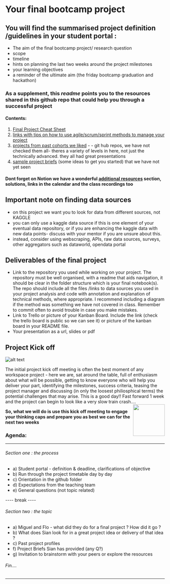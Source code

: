 # Your final bootcamp project 

## You will find the summarised project definition /guidelines in your student portal : 

+ The aim of the final bootcamp project/ research question
+ scope 
+ timeline 
+ hints on planning the last two weeks around the project milestones
+ your learning objectives 
+ a reminder of the ultimate aim (the friday bootcamp graduation and hackathon)

### As a supplement, this ***readme*** points you to the resources shared in this github repo that could help you through a successful project

#### Contents:

1) [Final Project Cheat Sheet](https://github.com/student-IH-labs-and-stuff/BEES-DAFT-MAY21/blob/main/Projects/Final_Project/final_project_cheatsheet/final_project_cheat_sheet.md)
2) [links with tips on how to use agile/scrum/sprint methods to manage your project](https://github.com/student-IH-labs-and-stuff/BEES-DAFT-MAY21/blob/main/Project/Final_project/Agile_method.md)
3) [projects from past cohorts we liked](https://github.com/student-IH-labs-and-stuff/BEES-DAFT-MAY21/blob/main/Project/Final_project/past_cohort_projects.md) - - git hub repos, we have not checked them all- theres a variety of levels in here, not just the technically advanced. they all had great presentations
4) [sample project briefs](https://github.com/student-IH-labs-and-stuff/BEES-DAFT-MAY21/blob/main/Project/Final_project/project_proposals.md) (some ideas to get you started) that we have not yet seen 

#### Dont forget on Notion we have a wonderful [additional resources](https://www.notion.so/ironhack/8af74fb0e11447e9812e816ec184b958?v=c90c2e1e8d2846f0bc25d8a9e667ff1e) section, solutions, links in the calendar and the class recordings too

## Important note on finding data sources

+ on this project we want you to look for data from different sources, not KAGGLE 
+ you can only use a kaggle data source if this is one element of your eventual data repository, or if you are enhancing the kaggle data with new data points- discuss with your mentor if you are unsure about this. 
+ instead, consider using webscraping, APIs, raw data sources, surveys, other aggregators such as dataworld, opendata portal


## Deliverables of the final project 

+ Link to the repository you used while working on your project. The repository must be well organised, with a readme that aids navigation, it should be clear in the folder structure which is your final notebook(s). The repo should include all the files /links to data sources you used in your project analysis and code with annotation and explanation of technical methods, where appropriate. I recommend including a diagram if the method was something we have not covered in class.  Remember to commit often to avoid trouble in case you make mistakes.
+ Link to Trello or picture of your Kanban Board. Include the link (check the trello board is public so we can see it) or picture of the kanban board in your README file.
+ Your presentation as a url, slides or pdf 


## Project Kick off

![alt text](https://github.com/student-IH-labs-and-stuff/BEES-DAFT-MAY21/blob/main/Project/final_project/kick-off-meetings.png)

The initial project kick off meeting is often the best moment of any workspace project - here we are, sat around the table, full of enthusiasm about what will be possible, getting to know everyone who will help you deliver your part, identifying the milestones, success criteria, teasing the project manager and discussing (in only the loosest philiosphical terms) the potential challenges that may arise. This is a good day!! Fast forward 1 week and the project can begin to look like a very slow train crash....  
<img align="right" width="100" height="100" src="https://github.com/student-IH-labs-and-stuff/BEES-DAFT-MAY21/blob/main/Project/Final_project/TTTW_large.jpeg">



**So, what we will do is use this kick off meeting to engage your thinking caps and prepare you as best we can for the next two weeks** 

### Agenda:
-----
###### Section one : the process 

+ a) Student portal - definition & deadline, clarifications of objective
+ b) Run through the project timetable day by day
+ c) Orientation in the github folder 
+ d) Expectations from the teaching team 
+ e) General questions (not topic related) 

---- break ---- 

###### Section two : the topic

+ a) Miguel and Flo - what did they do for a final project ? How did it go ?
+ b) What does Sian look for in a great project idea or delivery of that idea ? 
+ c) Past project profiles  
+ f) Project Briefs Sian has provided (any Q?) 
+ g) Invitation to brainstorm with your peers or explore the resources

###### Fin....

-------------

